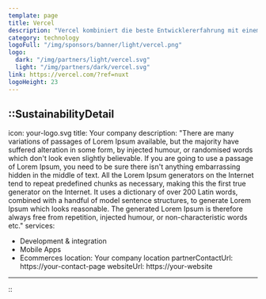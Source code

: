 ```yaml
---
template: page
title: Vercel
description: "Vercel kombiniert die beste Entwicklererfahrung mit einem obsessiven Fokus auf die Endbenutzerleistung. Unsere Plattform ermöglicht es Frontend-Teams, ihre beste Arbeit zu leisten."
category: technology
logoFull: "/img/sponsors/banner/light/vercel.png"
logo:
  dark: "/img/partners/light/vercel.svg"
  light: "/img/partners/dark/vercel.svg"
link: https://vercel.com/?ref=nuxt
logoHeight: 23
---
```

<!-- Leave the icon prop as is, the Nuxt team will replace it -->
::SustainabilityDetail
---
icon: your-logo.svg
title: Your company
description: "There are many variations of passages of Lorem Ipsum available, but the majority have suffered alteration in some form, by injected humour, or randomised words which don't look even slightly believable. If you are going to use a passage of Lorem Ipsum, you need to be sure there isn't anything embarrassing hidden in the middle of text. All the Lorem Ipsum generators on the Internet tend to repeat predefined chunks as necessary, making this the first true generator on the Internet. It uses a dictionary of over 200 Latin words, combined with a handful of model sentence structures, to generate Lorem Ipsum which looks reasonable. The generated Lorem Ipsum is therefore always free from repetition, injected humour, or non-characteristic words etc."
services:
  - Development & integration
  - Mobile Apps
  - Ecommerces
location: Your company location
partnerContactUrl: https://your-contact-page
websiteUrl: https://your-website
---
::
